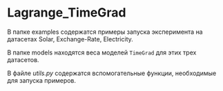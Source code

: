 # Lagrange_TimeGrad

В папке examples содержатся примеры запуска эксперимента на датасетах Solar, Exchange-Rate, Electricity.

В папке models находятся веса моделей $\texttt{TimeGrad}$ для этих трех датасетов.

В файле $\textit{utils.py}$ содержатся вспомогательные функции, необходимые для запуска примеров.
